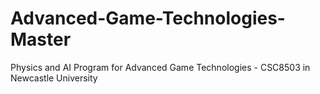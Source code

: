 # Advanced-Game-Technologies-Master
Physics and AI Program for Advanced Game Technologies - CSC8503 in Newcastle University

